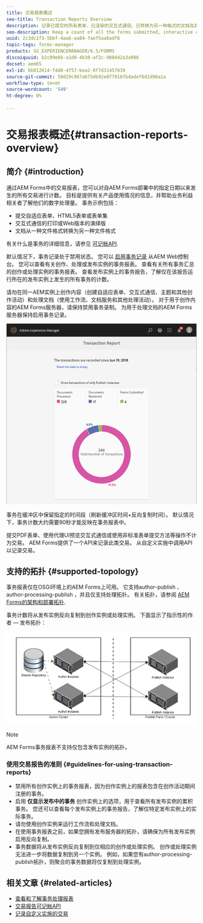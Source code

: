 ```yaml
---
title: 交易报表概述
seo-title: Transaction Reports Overview
description: 记录已提交的所有表单、已渲染的交互式通信、已转换为另一种格式的文档及其他内容的计数
seo-description: Keep a count of all the forms submitted, interactive communication rendered, Documents converted to one format to another, and more
uuid: 2c3dc1f3-5bbf-4aab-aa84-7aef5aabadf6
topic-tags: forms-manager
products: SG_EXPERIENCEMANAGER/6.5/FORMS
discoiquuid: b2c09e6b-a1d8-4b30-af2c-988442a3a986
docset: aem65
exl-id: bb812614-f4d8-4f57-bea2-8f7d31457039
source-git-commit: 50d29c967a675db92e077916fb4adef6d2d98a1a
workflow-type: tm+mt
source-wordcount: '549'
ht-degree: 0%

---
```


# 交易报表概述{#transaction-reports-overview}

## 简介 {#introduction}

通过AEM Forms中的交易报表，您可以对自AEM Forms部署中的指定日期以来发生的所有交易进行计数。 目标是提供有关产品使用情况的信息，并帮助业务利益相关者了解他们的数字处理量。 事务示例包括：

* 提交自适应表单、HTML5表单或表单集
* 交互式通信的打印或Web版本的演绎版
* 文档从一种文件格式转换为另一种文件格式

有关什么是事务的详细信息，请参见 [可记帐API](../../forms/using/transaction-reports-billable-apis.md).

默认情况下，事务记录处于禁用状态。 您可以 [启用事务记录](../../forms/using/viewing-and-understanding-transaction-reports.md#setting-up-transaction-reports) 从AEM Web控制台。 您可以查看有关创作、处理或发布实例的事务报表。 查看有关所有事务汇总的创作或处理实例的事务报表。 查看发布实例上的事务报告，了解仅在该报告运行所在的发布实例上发生的所有事务的计数。

请勿在同一AEM实例上创作内容（创建自适应表单、交互式通信、主题和其他创作活动）和处理文档（使用工作流、文档服务和其他处理活动）。 对于用于创作内容的AEM Forms服务器，请保持禁用事务录制。 为用于处理文档的AEM Forms服务器保持启用事务记录。

![sample-transaction-report-author-1](assets/sample-transaction-report-author-1.png)

事务在缓冲区中保留指定的时间段（刷新缓冲区时间+反向复制时间）。 默认情况下，事务计数大约需要90秒才能反映在事务报表中。

提交PDF表单、使用代理UI预览交互式通信或使用非标准表单提交方法等操作不计为交易。 AEM Forms提供了一个API来记录此类交易。 从自定义实施中调用API以记录交易。

## 支持的拓扑 {#supported-topology}

事务报表仅在OSGi环境上的AEM Forms上可用。 它支持author-publish 、 author-processing-publish ，并且仅支持处理拓扑。 有关拓扑，请参阅 [AEM Forms的架构和部署拓扑](../../forms/using/transaction-reports-overview.md).

事务计数将从发布实例反向复制到创作实例或处理实例。 下面显示了指示性的作者 — 发布拓扑：

![simple-author-publish-topology](assets/simple-author-publish-topology.png)

>[!NOTE]
>
>AEM Forms事务报表不支持仅包含发布实例的拓扑。

### 使用交易报告的准则 {#guidelines-for-using-transaction-reports}

* 禁用所有创作实例上的事务报表，因为创作实例上的报表包含在创作活动期间注册的事务。
* 启用 **仅显示发布中的事务** 创作实例上的选项，用于查看所有发布实例的累积事务。 您还可以查看每个发布实例上的事务报告，了解仅特定发布实例上的实际事务。
* 请勿使用创作实例来运行工作流和处理文档。
* 在使用事务报表之前，如果您拥有发布服务器的拓扑，请确保为所有发布实例启用反向复制。
* 事务数据将从发布实例反向复制到仅相应的创作或处理实例。 创作或处理实例无法进一步将数据复制到另一个实例。 例如，如果您有author-processing-publish拓扑，则聚合的事务数据将仅复制到处理实例。

## 相关文章 {#related-articles}

* [查看和了解事务处理报表](../../forms/using/viewing-and-understanding-transaction-reports.md)
* [交易报告可记帐API](../../forms/using/transaction-reports-billable-apis.md)
* [记录自定义实施的交易](/help/forms/using/record-transaction-custom-implementation.md)
